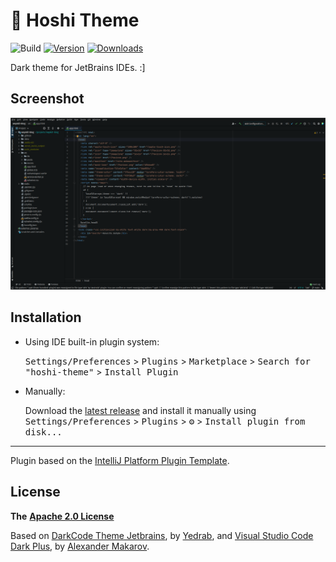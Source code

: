 # 🌟 Hoshi Theme

![Build](https://github.com/lucianoratamero/hoshi-theme/workflows/Build/badge.svg)
[![Version](https://img.shields.io/jetbrains/plugin/v/19396-hoshi-theme.svg)](https://plugins.jetbrains.com/plugin/19396-hoshi-theme)
[![Downloads](https://img.shields.io/jetbrains/plugin/d/19396-hoshi-theme.svg)](https://plugins.jetbrains.com/plugin/19396-hoshi-theme)
<!-- Plugin description -->

Dark theme for JetBrains IDEs. :]

## Screenshot

![Open window with the Hoshi theme applies](assets/img.png)

<!-- Plugin description end -->

## Installation

- Using IDE built-in plugin system:
  
  <kbd>Settings/Preferences</kbd> > <kbd>Plugins</kbd> > <kbd>Marketplace</kbd> > <kbd>Search for "hoshi-theme"</kbd> >
  <kbd>Install Plugin</kbd>
  
- Manually:

  Download the [latest release](https://github.com/lucianoratamero/hoshi-theme/releases/latest) and install it manually using
  <kbd>Settings/Preferences</kbd> > <kbd>Plugins</kbd> > <kbd>⚙️</kbd> > <kbd>Install plugin from disk...</kbd>


---
Plugin based on the [IntelliJ Platform Plugin Template][template].

[template]: https://github.com/JetBrains/intellij-platform-plugin-template

## License

**The** [**Apache 2.0 License**](https://choosealicense.com/licenses/apache-2.0/)

Based on [DarkCode Theme Jetbrains](https://github.com/yedhrab/DarkCode-Theme-Jetbrains), by [Yedrab](https://github.com/yedhrab), and [Visual Studio Code Dark Plus](https://github.com/samdark/intellij-visual-studio-code-dark-plus), by [Alexander Makarov](https://github.com/samdark).
